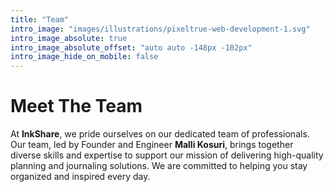 ```yaml
---
title: "Team"
intro_image: "images/illustrations/pixeltrue-web-development-1.svg"
intro_image_absolute: true
intro_image_absolute_offset: "auto auto -148px -102px"
intro_image_hide_on_mobile: false
---
```


# Meet The Team

At **InkShare**, we pride ourselves on our dedicated team of professionals. Our team, led by Founder and Engineer **Malli Kosuri**, brings together diverse skills and expertise to support our mission of delivering high-quality planning and journaling solutions. We are committed to helping you stay organized and inspired every day.
